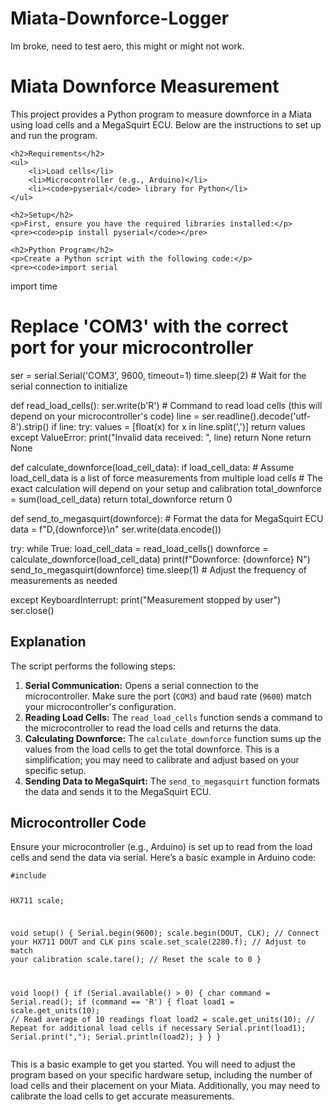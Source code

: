 # Miata-Downforce-Logger
Im broke, need to test aero, this might or might not work. 


<!DOCTYPE html>
<html lang="en">
<head>
    <meta charset="UTF-8">
    <meta name="viewport" content="width=device-width, initial-scale=1.0">
    <title>Miata Downforce Measurement</title>
</head>
<body>
    <h1>Miata Downforce Measurement</h1>
    <p>This project provides a Python program to measure downforce in a Miata using load cells and a MegaSquirt ECU. Below are the instructions to set up and run the program.</p>
    
    <h2>Requirements</h2>
    <ul>
        <li>Load cells</li>
        <li>Microcontroller (e.g., Arduino)</li>
        <li><code>pyserial</code> library for Python</li>
    </ul>

    <h2>Setup</h2>
    <p>First, ensure you have the required libraries installed:</p>
    <pre><code>pip install pyserial</code></pre>
    
    <h2>Python Program</h2>
    <p>Create a Python script with the following code:</p>
    <pre><code>import serial
import time

# Replace 'COM3' with the correct port for your microcontroller
ser = serial.Serial('COM3', 9600, timeout=1)
time.sleep(2)  # Wait for the serial connection to initialize

def read_load_cells():
    ser.write(b'R')  # Command to read load cells (this will depend on your microcontroller's code)
    line = ser.readline().decode('utf-8').strip()
    if line:
        try:
            values = [float(x) for x in line.split(',')]
            return values
        except ValueError:
            print("Invalid data received: ", line)
            return None
    return None

def calculate_downforce(load_cell_data):
    if load_cell_data:
        # Assume load_cell_data is a list of force measurements from multiple load cells
        # The exact calculation will depend on your setup and calibration
        total_downforce = sum(load_cell_data)
        return total_downforce
    return 0

def send_to_megasquirt(downforce):
    # Format the data for MegaSquirt ECU
    data = f"D,{downforce}\n"
    ser.write(data.encode())

try:
    while True:
        load_cell_data = read_load_cells()
        downforce = calculate_downforce(load_cell_data)
        print(f"Downforce: {downforce} N")
        send_to_megasquirt(downforce)
        time.sleep(1)  # Adjust the frequency of measurements as needed

except KeyboardInterrupt:
    print("Measurement stopped by user")
    ser.close()
</code></pre>

<h2>Explanation</h2>
    <p>The script performs the following steps:</p>
    <ol>
        <li><strong>Serial Communication:</strong> Opens a serial connection to the microcontroller. Make sure the port (<code>COM3</code>) and baud rate (<code>9600</code>) match your microcontroller's configuration.</li>
        <li><strong>Reading Load Cells:</strong> The <code>read_load_cells</code> function sends a command to the microcontroller to read the load cells and returns the data.</li>
        <li><strong>Calculating Downforce:</strong> The <code>calculate_downforce</code> function sums up the values from the load cells to get the total downforce. This is a simplification; you may need to calibrate and adjust based on your specific setup.</li>
        <li><strong>Sending Data to MegaSquirt:</strong> The <code>send_to_megasquirt</code> function formats the data and sends it to the MegaSquirt ECU.</li>
    </ol>

<h2>Microcontroller Code</h2>
<p>Ensure your microcontroller (e.g., Arduino) is set up to read from the load cells and send the data via serial. Here’s a basic example in Arduino code:</p>
<pre><code>#include <HX711.h>

HX711 scale;

void setup() {
  Serial.begin(9600);
  scale.begin(DOUT, CLK);  // Connect your HX711 DOUT and CLK pins
  scale.set_scale(2280.f); // Adjust to match your calibration
  scale.tare();            // Reset the scale to 0
}

void loop() {
  if (Serial.available() > 0) {
    char command = Serial.read();
    if (command == 'R') {
      float load1 = scale.get_units(10);  // Read average of 10 readings
      float load2 = scale.get_units(10);  // Repeat for additional load cells if necessary
      Serial.print(load1);
      Serial.print(",");
      Serial.println(load2);
    }
  }
}
</code></pre>

<p>This is a basic example to get you started. You will need to adjust the program based on your specific hardware setup, including the number of load cells and their placement on your Miata. Additionally, you may need to calibrate the load cells to get accurate measurements.</p>
</body>
</html>
